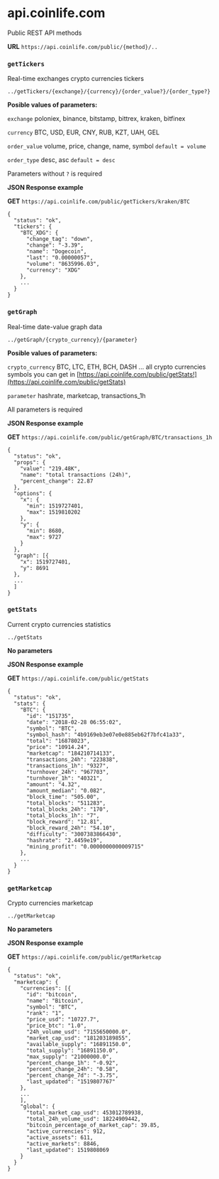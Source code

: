 # api.coinlife.com
Public REST API methods

**URL** `https://api.coinlife.com/public/{method}/..`


### `getTickers`
Real-time exchanges crypto currencies tickers

`../getTickers/{exchange}/{currency}/{order_value?}/{order_type?}`

**Posible values of parameters:**

`exchange` poloniex, binance, bitstamp, bittrex, kraken, bitfinex

`currency` BTC, USD, EUR, CNY, RUB, KZT, UAH, GEL

`order_value` volume, price, change, name, symbol `default = volume`

`order_type` desc, asc `default = desc`

Parameters without `?` is required

**JSON Response example**

**GET** `https://api.coinlife.com/public/getTickers/kraken/BTC`

```
{
  "status": "ok",
  "tickers": {
    "BTC_XDG": {
      "change_tag": "down",
      "change": "-3.39",
      "name": "Dogecoin",
      "last": "0.00000057",
      "volume": "8635996.03",
      "currency": "XDG"
    },
    ...
  }
}
```

### `getGraph`
Real-time date-value graph data

`../getGraph/{crypto_currency}/{parameter}`

**Posible values of parameters:**

`crypto_currency` BTC, LTC, ETH, BCH, DASH ... all crypto currencies symbols you can get in [https://api.coinlife.com/public/getStats!](https://api.coinlife.com/public/getStats)

`parameter` hashrate, marketcap, transactions_1h

All parameters is required

**JSON Response example**

**GET** `https://api.coinlife.com/public/getGraph/BTC/transactions_1h`

```
{
  "status": "ok",
  "props": {
    "value": "219.48K",
    "name": "total transactions (24h)",
    "percent_change": 22.87
  },
  "options": {
    "x": {
      "min": 1519727401,
      "max": 1519810202
    },
    "y": {
      "min": 8680,
      "max": 9727
    }
  },
  "graph": [{
    "x": 1519727401,
    "y": 8691
  },
  ...
  ]
}
```



### `getStats`
Current crypto currencies statistics

`../getStats`

**No parameters**

**JSON Response example**

**GET** `https://api.coinlife.com/public/getStats`

```
{
  "status": "ok",
  "stats": {
    "BTC": {
      "id": "151735",
      "date": "2018-02-28 06:55:02",
      "symbol": "BTC",
      "symbol_hash": "4b9169eb3e07e0e885eb62f7bfc41a33",
      "total": "16878023",
      "price": "10914.24",
      "marketcap": "184210714133",
      "transactions_24h": "223838",
      "transactions_1h": "9327",
      "turnhover_24h": "967703",
      "turnhover_1h": "40321",
      "amount": "4.32",
      "amount_median": "0.082",
      "block_time": "505.00",
      "total_blocks": "511283",
      "total_blocks_24h": "170",
      "total_blocks_1h": "7",
      "block_reward": "12.81",
      "block_reward_24h": "54.10",
      "difficulty": "3007383866430",
      "hashrate": "2.4459e19",
      "mining_profit": "0.0000000000009715"
    },
    ...
  }
}
```

### `getMarketcap`

Crypto currencies marketcap

`../getMarketcap`

**No parameters**

**JSON Response example**

**GET** `https://api.coinlife.com/public/getMarketcap`

```
{
  "status": "ok",
  "marketcap": {
    "currencies": [{
      "id": "bitcoin",
      "name": "Bitcoin",
      "symbol": "BTC",
      "rank": "1",
      "price_usd": "10727.7",
      "price_btc": "1.0",
      "24h_volume_usd": "7155650000.0",
      "market_cap_usd": "181203189855",
      "available_supply": "16891150.0",
      "total_supply": "16891150.0",
      "max_supply": "21000000.0",
      "percent_change_1h": "-0.92",
      "percent_change_24h": "0.58",
      "percent_change_7d": "-3.75",
      "last_updated": "1519807767"
    },
    ...
    ],
    "global": {
      "total_market_cap_usd": 453012789938,
      "total_24h_volume_usd": 18224909442,
      "bitcoin_percentage_of_market_cap": 39.85,
      "active_currencies": 912,
      "active_assets": 611,
      "active_markets": 8846,
      "last_updated": 1519808069
    }
  }
}
```


